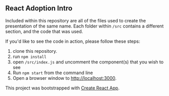 ## React Adoption Intro
Included within this repository are all of the files used to create the presentation of the same name. Each folder within `/src` contains a different section, and the code that was used.

If you'd like to see the code in action, please follow these steps:

1. clone this repository.
2. run `npm install`
3. open `/src/index.js` and uncomment the component(s) that you wish to see
4. Run `npm start` from the command line
5. Open a browser window to [http://localhost:3000](http://localhost:3000).

This project was bootstrapped with [Create React App](https://github.com/facebookincubator/create-react-app).
